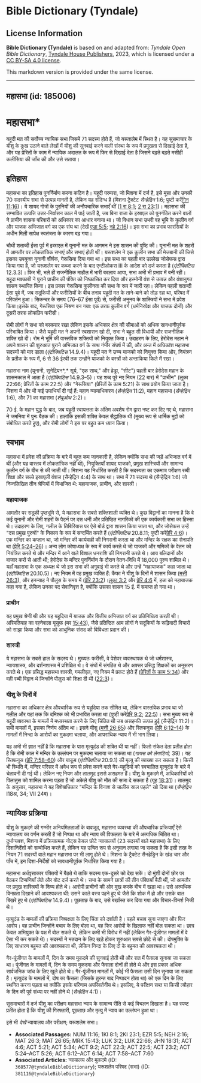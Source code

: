 # Bible Dictionary (Tyndale)

## License Information

**Bible Dictionary (Tyndale)** is based on and adapted from: _Tyndale Open Bible Dictionary_, [Tyndale House Publishers](https://tyndaleopenresources.com/), 2023, which is licensed under a [CC BY-SA 4.0 license](https://creativecommons.org/licenses/by-sa/4.0/legalcode.en).

This markdown version is provided under the same license.



--------------------------------

## महासभा (id: 185006)

महासभा\*
========

यहूदी मत की सर्वोच्च न्यायिक सभा जिसमें 71 सदस्य होते हैं, जो यरूशलेम में स्थित है। यह सुसमाचार के यीशु के दुःख उठाने वाले लेखों में यीशु की सुनवाई करने वाली संस्था के रूप में प्रमुखता से दिखाई देता है, और यह प्रेरितों के काम में न्यायिक अदालत के रूप में फिर से दिखाई देता है जिसने बढ़ते बढ़ते मसीही कलीसिया की जाँच की और उसे सताया।

इतिहास
------

महासभा का इतिहास पुनर्निर्माण करना कठिन है। यहूदी परम्परा, जो मिशना में दर्ज है, इसे मूसा और उनकी 70 सदस्यीय सभा से उत्पन्न मानती है, लेकिन यह संदिग्ध है (मिशना ट्रैक्टेट *सैन्हेद्रिन* 1:6; पुष्टी करें[गिन 11:16](https://ref.ly/Num11:16))। ये शायद गोत्रों के पुरनियों की अनौपचारिक सभाएँ थीं ([1 रा 8:1](https://ref.ly/1Kgs8:1); [2 रा 23:1](https://ref.ly/2Kgs23:1))। महासभा की सम्भावित उत्पत्ति उत्तर\-निर्वासन काल में पाई जाती है, जब बिना राजा के इस्राएल को पुनर्गठित करने वालों ने प्राचीन शासक परिवारों को अधिकार का आधार बनाया था। जो विधान सभा उभरी वह भूमि के कुलीन वर्ग और याजक अभिजात वर्ग का एक संघ था (देखें [एज्रा 5:5](https://ref.ly/Ezra5:5); [नहे 2:16](https://ref.ly/Neh2:16))। इस सभा का प्रभाव फारसियों के अधीन मिली सापेक्ष स्वतंत्रता के कारण बढ़ गया।

चौथी शताब्दी ईसा पूर्व में इस्राएल में यूनानी मत के आगमन ने इस शासन की पुष्टि की। यूनानी मत के शहरों में आमतौर पर लोकतांत्रिक सभाएं और सभाएं होती थीं। यरूशलेम ने एक कुलीन सभा की मेजबानी की जिसे इसका उपयुक्त यूनानी शीर्षक, गेरूसिया दिया गया था। इस सभा का पहली बार उल्लेख जोसेफस द्वारा किया गया है, जो यरूशलेम पर कब्जा करने के बाद एन्टीओकस III के आदेश को दर्ज करता है (*एंटीक्विटिस* 12\.3\.3\)। फिर भी, भले ही राजनीतिक माहौल में भारी बदलाव आया, सभा अभी भी प्रभाव में बनी रही। यहूदा मक्काबी ने पुराने प्राचीन की पंक्ति को निष्कासित कर दिया और हस्मोनी वंश से उत्पन्न और वंशानुगत शासन स्थापित किया। इस प्रकार गेरूसिया कुलीनता की सभा के रूप में जारी रहा। लेकिन पहली शताब्दी ईसा पूर्व में, जब सदूकियों और फरीसियों के बीच तनाव यहूदी मत के ताने\-बाने को तोड़ रहा था, परिषद में परिवर्तन हुआ। सिकन्दर के समय (76–67 ईसा पूर्व) से, फरीसी अनुनय के शास्त्रियों ने सभा में प्रवेश किया।इसके बाद, गेरूसिया एक मिश्रण बन गया: एक तरफ कुलीन वर्ग (धर्मनिरपेक्ष और याजक दोनों) और दूसरी तरफ लोकप्रिय फरीसी।

रोमी लोगों ने सभा को बरकरार रखा लेकिन इसके अधिकार क्षेत्र की सीमाओं को अधिक सावधानीपूर्वक परिभाषित किया। जैसे यहूदी मत ने अपनी स्वशासन खो दी, सभा ने बहुत सी विधायी और राजनीतिक शक्ति खो दी। रोम ने भूमि की वास्तविक शक्तियों को नियुक्त किया। उदाहरण के लिए, हेरोदेस महान ने अपने शासन की शुरुआत पुराने अभिजात वर्ग के साथ गंभीर संघर्ष में की, और अन्त में अधिकांश महासभा सदस्यों को मार डाला (*एंटीक्विटिस* 14\.9\.4\)। यहूदी मत ने उच्च याजको को नियुक्त किया और, नियंत्रण के प्रतीक के रूप में, 6 से 36 ईस्वी तक उन्होंने याजको के वस्त्रों को अन्ताकिया किले में रखा।

महासभा नाम (यूनानी, सुनेद्रियन*,* सूर्य, "एक साथ," और हेड्रा, "सीट") पहली बार हेरोदेस महान के शासनकाल में आता है (*एंटीक्विटिस* 14\.9\.3–5\)। यह शब्द पूरे नए नियम (22 बार) में "प्राचीन" (लूका 22:66; प्रेरितों के काम 22:5\) और "गेरूसिया" (प्रेरितों के काम 5:21\) के साथ प्रयोग किया जाता है। मिशना में और भी कई उपाधियाँ दी गई हैं: महान न्यायाधिकरण (*सैन्हेद्रिन* 11:2\), महान महासभा (*सैन्हेद्रिन* 1:6\), और 71 का महासभा (*शेबूओथ* 2:2\)।

70 ई. के महान युद्ध के बाद, जब यहूदी स्वायत्तता के अंतिम अवशेष रोम द्वारा नष्ट कर दिए गए थे, महासभा ने जमनिया में पुनः बैठक की। हालांकि इसकी शक्ति केवल सैद्धांतिक थी (मुख्य रूप से धार्मिक मुद्दों को संबोधित करते हुए), और रोमी लोगों ने इस पर बहुत कम ध्यान किया।

स्वभाव
------

महासभा में प्रवेश की प्रक्रिया के बारे में बहुत कम जानकारी है, लेकिन क्योंकि सभा की जड़ें अभिजात वर्ग में थीं (और यह वास्तव में लोकतांत्रिक नहीं थी), नियुक्तियाँ शायद याजको, प्रमुख शास्त्रियों और सामान्य कुलीन वर्ग के बीच से की जाती थीं। मिशना यह निर्धारित करती है कि सदस्यता का एकमात्र परीक्षण रब्बी शिक्षा और सच्चे इस्राएली वंशज (सैन्हेद्रिन 4:4\) के साथ था। सभा में 71 सदस्य थे (सैन्हेद्रिन 1:6\) जो निम्नलिखित तीन श्रेणियों में विभाजित थे: महायाजक, प्राचीन, और शास्त्री।

### महायाजक

आमतौर पर सदूकी पृष्ठभूमि से, ये महासभा के सबसे शक्तिशाली व्यक्ति थे। कुछ विद्वानों का मानना है कि वे कई यूनानी और रोमी शहरों के पैटर्न पर दस धनी और प्रतिष्ठित नागरिकों की एक कार्यकारी सभा का हिस्सा थे। उदाहरण के लिए, गलील के तिबिरियास पर ऐसे बोर्ड द्वारा शासन किया जाता था, और जोसेफस उन्हें "दस प्रमुख पुरुषों" के निकाय के रूप में सन्दर्भित करते हैं (*एंटीक्विटिस* 20\.8\.11; पुष्टी करें[प्रेरि 4:6](https://ref.ly/Acts4:6))। एक मन्दिर का कप्तान था, जो मन्दिर की कार्यवाही की निगरानी करता था और मन्दिर के रक्षक का सेनापति था ([प्रेरि 5:24–26](https://ref.ly/Acts5:24-Acts5:26))। अन्य लोग कोषाध्यक्ष के रूप में कार्य करते थे जो याजकों और श्रमिकों के वेतन को नियंत्रित करते थे और मन्दिर में आने वाले विशाल धनराशि की निगरानी करते थे। आय बलिदानों और बाजार करों से आती थी; हेरोदेस के मन्दिर पुनर्निर्माण के दौरान वेतन\-निधि में 18,000 पुरुष शामिल थे। यहाँ महासभा के एक अध्यक्ष थे जो इस सभा की अगुवाई भी करते थे और उन्हें "महायाजक" कहा जाता था (*एंटीक्विटिस* 20\.10\.5\)। नए नियम में वह प्रमुख व्यक्ति हैं: कैफा ने यीशु के दिनों में शासन किया ([मत्ती 26:3](https://ref.ly/Matt26:3)), और हनन्याह ने पौलुस के समय में ([प्रेरि 23:2](https://ref.ly/Acts23:2))।[लूका 3:2](https://ref.ly/Luke3:2) और [प्रेरि 4:6](https://ref.ly/Acts4:6) में, हन्ना को महायाजक कहा गया है, लेकिन उनका पद सेवानिवृत्त है, क्योंकि उसका शासन 15 ई. में समाप्त हो गया था।

### प्राचीन

यह प्रमुख श्रेणी थी और यह यहूदिया में याजक और वित्तीय अभिजात वर्ग का प्रतिनिधित्व करती थी। अरिमतियाह का रहनेवाला यूसुफ (मर [15:43](https://ref.ly/Mark15:43)), जैसे प्रतिष्ठित आम लोगों ने सदूकियों के रूढ़िवादी विचारों को साझा किया और सभा को आधुनिक संसद की विविधता प्रदान की।

### शास्त्री

ये महासभा के सबसे हाल के सदस्य थे। मुख्यतः फरीसी, वे पेशेवर व्यवस्थापक थे जो धर्मशास्त्र, न्यायशास्त्र, और दर्शनशास्त्र में प्रशिक्षित थे। वे संघों में संगठित थे और अक्सर प्रसिद्ध शिक्षकों का अनुसरण करते थे। एक प्रसिद्ध महासभा शास्त्री, गमलीएल, नए नियम में प्रकट होते हैं ([प्रेरितों के काम 5:34](https://ref.ly/Acts5:34)) और वही रब्बी विद्वान थे जिन्होंने पौलुस को शिक्षा दी थी ([22:3](https://ref.ly/Acts22:3))।

### यीशु के दिनों में

महासभा का अधिकार क्षेत्र औपचारिक रूप से यहूदिया तक सीमित था, लेकिन वास्तविक प्रभाव था जो गलील और यहां तक कि दमिश्क को भी प्रभावित करता था (पुष्टी करें[प्रेरि 9:2](https://ref.ly/Acts9:2); [22:5](https://ref.ly/Acts22:5))। सभा मुख्य रूप से यहूदी व्यवस्था के मामलों में मध्यस्थता करने के लिए चिंतित थी जब असहमति उत्पन्न हुई (सैन्हेद्रिन 11:2\)। सभी मामलों में, इसका निर्णय अंतिम था। इसने यीशु ([मत्ती 26:65](https://ref.ly/Matt26:65)) और स्तिफनुस ([प्रेरि 6:12–14](https://ref.ly/Acts6:12-Acts6:14)) के मामलों में निन्दा के आरोपों का मुकदमा चलाया, और आपराधिक न्याय में भी भाग लिया।

यह अभी भी ज्ञात नहीं है कि महासभा के पास मृत्युदंड की शक्ति थी या नहीं। फिलो संकेत देता प्रतीत होता है कि रोमी काल में मन्दिर के उल्लंघन पर मुकदमा चलाया जा सकता था (*गायस को लेगाटियो,* 39\)। यह स्तिफनुस ([प्रेरि 7:58–60](https://ref.ly/Acts7:58-Acts7:60)) और याकूब (*एंटीक्विटिस* 20\.9\.1\) की मृत्यु की व्याख्या कर सकता है। किसी भी स्थिति में, मन्दिर परिसर में अवैध रूप से प्रवेश करने वाले गैर\-यहूदियों को स्वचालित मृत्युदंड के बारे में चेतावनी दी गई थी। लेकिन नए नियम और तालमुद इससे असहमत हैं। यीशु के मुकदमे में, अधिकारियों को पिलातुस को शामिल करना पड़ता है जो अकेले यीशु को मौत की सजा दे सकता है (यूह [18:31](https://ref.ly/John18:31))। तालमुद के अनुसार, महासभा ने यह विशेषाधिकार "मन्दिर के विनाश से चालीस साल पहले" खो दिया था (*सैन्हेद्रिन* I18अ, 34; VII 24ब)।

न्यायिक प्रक्रिया
-----------------

यीशु के मुकदमे की गम्भीर अनियमितताओं के बावजूद, महासभा व्यवस्था की औपचारिक प्रक्रियाएँ ऐसे न्यायालय का वर्णन करती हैं जो निष्पक्ष था और न्याय की विफलता के बारे में अत्यधिक चिंतित था। दुर्भाग्यवश, मिशना में प्रक्रियात्मक नोट्स केवल छोटे न्यायालयों (23 सदस्यों वाले महासभा) के लिए दिशानिर्देशों को सम्बोधित करते हैं, लेकिन यह उचित रूप से अनुमान लगाया जा सकता है कि इसी तरह के नियम 71 सदस्यों वाले महान महासभा पर भी लागू होते थे। मिशना के ट्रैक्टेट सैनहेड्रिन के खंड चार और पाँच में, इन दिशा\-निर्देशों को सावधानीपूर्वक निर्धारित किया गया है।

महासभा अर्धवृत्ताकार पंक्तियों में बैठते थे ताकि सदस्य एक\-दूसरे को देख सकें। दो मुंशी दोनों छोर पर बैठकर टिप्पणियाँ लेते और वोट दर्ज करते थे। सभा के सामने छात्रों की तीन पंक्तियाँ बैठी थीं, जो आमतौर पर प्रमुख शास्त्रियों के शिष्य होते थे। आरोपी प्राचीनों की ओर मुख करके बीच में खड़ा था। उसे अत्यधिक विनम्रता दिखाने की आवश्यकता थी: उसने काले वस्त्र पहने हुए थे जैसे कि शोक में हो और उसके बाल बिखरे हुए थे (*एंटीक्विटिस* 14\.9\.4\)। पूछताछ के बाद, उसे बर्खास्त कर दिया गया और विचार\-विमर्श निजी थे।

मृत्युदंड के मामलों की प्रक्रिया निष्पक्षता के लिए चिंता को दर्शाती है। पहले बचाव सुना जाएगा और फिर आरोप। वह प्राचीन जिन्होंने बचाव के लिए बोला था, वह फिर आरोपी के खिलाफ नहीं बोल सकता था। छात्र केवल अभियुक्त के पक्ष में बोल सकते थे, लेकिन कभी भी विरोध में नहीं (लेकिन गैर\-पूंजीगत मामलों में वे ऐसा भी कर सकते थे)। सदस्यों ने मतदान के लिए खड़े होकर शुरुआत सबसे छोटे से की। दोषमुक्ति के लिए साधारण बहुमत की आवश्यकता थी, लेकिन निन्दा के लिए दो के बहुमत की आवश्यकता थी।

गैर\-पूंजीगत के मामलों में, दिन के समय मुकदमे की सुनवाई होती थी और रात में फैसला सुनाया जा सकता था। पूंजीगत के मामलों में, दिन के समय मुकदमा और फैसला दोनों ही होते थे और इस प्रकार अधिक सार्वजनिक जांच के लिए खुले होते थे। गैर\-पूंजीगत मामलों में, कोई भी फैसला उसी दिन सुनाया जा सकता है। मृत्युदंड के मामलों में, दोष का फैसला (जिसके तुरन्त बाद निष्पादन होता था) को एक दिन के लिए स्थगित करना पड़ता था क्योंकि इसके परिणाम अपरिवर्तनीय थे। इसलिए, ये परीक्षण सब्त या किसी त्यौहार के दिन की पूर्व संध्या पर नहीं होने थे (*सैन्हेद्रिन* 4:1\)।

सुसमाचारों में दर्ज यीशु का परीक्षण महासभा न्याय के सामान्य रीति से कई विचलन दिखाता है। यह स्पष्ट प्रतीत होता है कि यीशु की गिरफ्तारी, पूछताछ और मृत्यु में न्याय का उल्लंघन हुआ था।

इसे भी *देखें* न्यायालय और परीक्षण; यरूशलेम सभा।

* **Associated Passages:** NUM 11:16; 1KI 8:1; 2KI 23:1; EZR 5:5; NEH 2:16; MAT 26:3; MAT 26:65; MRK 15:43; LUK 3:2; LUK 22:66; JHN 18:31; ACT 4:6; ACT 5:21; ACT 5:34; ACT 9:2; ACT 22:3; ACT 22:5; ACT 23:2; ACT 5:24–ACT 5:26; ACT 6:12–ACT 6:14; ACT 7:58–ACT 7:60
* **Associated Articles:** न्यायालय और मुकदमे (ID: `368577@tyndaleBibleDictionary`); यरूशलेम परिषद (सभा) (ID: `381116@tyndaleBibleDictionary`)

